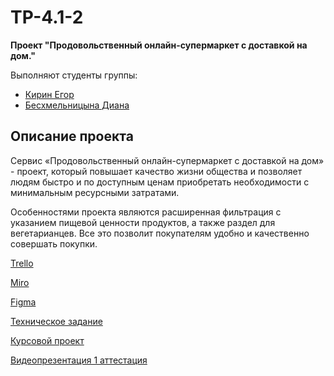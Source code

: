 # TP-4.1-2
**Проект "Продовольственный онлайн-супермаркет с доставкой на дом."**  

Выполняют студенты группы:
- [Кирин Егор](https://github.com/Zelelo622)
- [Бесхмельницына Диана](https://github.com/Diana2503)

## Описание проекта
Сервис «Продовольственный онлайн-супермаркет с доставкой на дом» - проект, который повышает качество жизни общества и позволяет людям быстро и по доступным ценам приобретать необходимости с минимальным ресурсными затратами.

Особенностями проекта являются расширенная фильтрация с указанием пищевой ценности продуктов, а также раздел для вегетарианцев. Все это позволит покупателям удобно и качественно совершать покупки.

[Trello](https://clck.ru/33i4yT)  

[Miro](https://miro.com/app/board/uXjVPirvLH8=/?share_link_id=660079656063)  

[Figma](https://clck.ru/33i4oo)

[Техническое задание](https://github.com/Zelelo622/TP-4.1-2/blob/main/Documentation/%D0%A2%D0%B5%D1%85%D0%BD%D0%B8%D1%87%D0%B5%D1%81%D0%BA%D0%BE%D0%B5%20%D0%B7%D0%B0%D0%B4%D0%B0%D0%BD%D0%B8%D0%B5.pdf)  

[Курсовой проект](https://github.com/Zelelo622/TP-4.1-2/blob/main/Documentation/%D0%9A%D1%83%D1%80%D1%81%D0%BE%D0%B2%D0%BE%D0%B9%20%D0%BF%D1%80%D0%BE%D0%B5%D0%BA%D1%82.pdf)  

[Видеопрезентация 1 аттестация](https://drive.google.com/drive/folders/1g1VmRtenZCSb9VgOkumfm1q9vFuxpSxW?usp=sharing)
